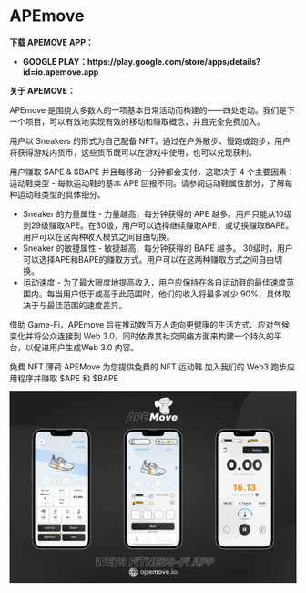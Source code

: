 # APEmove

<p><strong>下载 APEMOVE APP：</strong></p>
<ul>
  <li><strong>GOOGLE PLAY：https://play.google.com/store/apps/details?id=io.apemove.app</strong></li>
</ul>
<p><strong>关于 APEMOVE：&nbsp;</strong></p>
<p>APEmove 是围绕大多数人的一项基本日常活动而构建的——四处走动。我们是下一个项目，可以有效地实现有效的移动和赚取概念，并且完全免费加入。</p>
<p>用户以 Sneakers 的形式为自己配备 NFT。通过在户外散步、慢跑或跑步，用户将获得游戏内货币，这些货币既可以在游戏中使用，也可以兑现获利。</p>
<p>用户赚取 $APE &amp; $BAPE 并且每移动一分钟都会支付，这取决于 4 个主要因素： 运动鞋类型 - 每款运动鞋的基本 APE 回报不同。请参阅运动鞋属性部分，了解每种运动鞋类型的具体细分。</p>
<ul>
  <li>Sneaker 的力量属性 - 力量越高，每分钟获得的 APE 越多。用户只能从10级到29级赚取APE。在30级，用户可以选择继续赚取APE，或切换赚取BAPE。用户可以在这两种收入模式之间自由切换。</li>
  <li>Sneaker 的敏捷属性 - 敏捷越高，每分钟获得的 BAPE 越多。 30级时，用户可以选择APE和BAPE的赚取方式。用户可以在这两种赚取方式之间自由切换。</li>
  <li>运动速度 - 为了最大限度地提高收入，用户应保持在各自运动鞋的最佳速度范围内。每当用户低于或高于此范围时，他们的收入将最多减少 90%，具体取决于与最佳范围的速度差异。&nbsp;</li>
</ul>
<p>借助 Game-Fi，APEmove 旨在推动数百万人走向更健康的生活方式、应对气候变化并将公众连接到 Web 3.0，同时依靠其社交网络方面来构建一个持久的平台，以促进用户生成Web 3.0 内容。</p>

免费 NFT 薄荷
APEMove 为您提供免费的 NFT 运动鞋
加入我们的 Web3 跑步应用程序并赚取 $APE 和 $BAPE

![](sadfrog.png)
